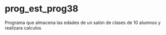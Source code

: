# prog_est_prog38
Programa que almacena las edades de un salón de clases de 10 alumnos y realizara calculos
